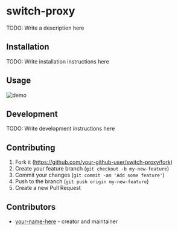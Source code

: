 # switch-proxy

TODO: Write a description here

## Installation

TODO: Write installation instructions here

## Usage
![demo](https://raw.githubusercontent.com/takanotume24/swpro/master/gif/simplescreenrecorder-2019-12-15_01.53.59.gif)

## Development

TODO: Write development instructions here

## Contributing

1. Fork it (<https://github.com/your-github-user/switch-proxy/fork>)
2. Create your feature branch (`git checkout -b my-new-feature`)
3. Commit your changes (`git commit -am 'Add some feature'`)
4. Push to the branch (`git push origin my-new-feature`)
5. Create a new Pull Request

## Contributors

- [your-name-here](https://github.com/your-github-user) - creator and maintainer
